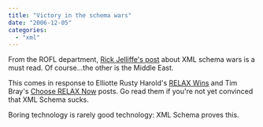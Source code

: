 ```yaml
---
title: "Victory in the schema wars"
date: "2006-12-05"
categories: 
  - "xml"
---
```


From the ROFL department, [Rick Jelliffe's post](http://lists.xml.org/archives/xml-dev/200611/msg00220.html) about XML schema wars is a must read. Of course...the other is the Middle East.

This comes in response to Elliotte Rusty Harold's [RELAX Wins](http://cafe.elharo.com/xml/relax-wins/) and Tim Bray's [Choose RELAX Now](http://www.tbray.org/ongoing/When/200x/2006/11/27/Choose-Relax) posts. Go read them if you're not yet convinced that XML Schema sucks.

Boring technology is rarely good technology: XML Schema proves this.
